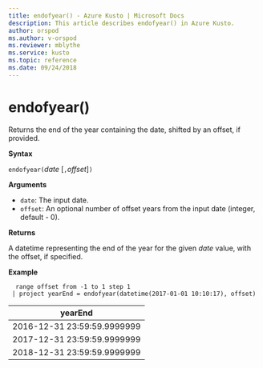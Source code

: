 ```yaml
---
title: endofyear() - Azure Kusto | Microsoft Docs
description: This article describes endofyear() in Azure Kusto.
author: orspod
ms.author: v-orspod
ms.reviewer: mblythe
ms.service: kusto
ms.topic: reference
ms.date: 09/24/2018
---
```

# endofyear()

Returns the end of the year containing the date, shifted by an offset, if provided.

**Syntax**

`endofyear(`*date* [`,`*offset*]`)`

**Arguments**

* `date`: The input date.
* `offset`: An optional number of offset years from the input date (integer, default - 0).

**Returns**

A datetime representing the end of the year for the given *date* value, with the offset, if specified.

**Example**

```kusto
  range offset from -1 to 1 step 1
 | project yearEnd = endofyear(datetime(2017-01-01 10:10:17), offset) 
```

|yearEnd|
|---|
|2016-12-31 23:59:59.9999999|
|2017-12-31 23:59:59.9999999|
|2018-12-31 23:59:59.9999999|